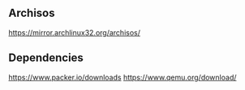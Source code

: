 ## Archisos

https://mirror.archlinux32.org/archisos/

## Dependencies 

https://www.packer.io/downloads
https://www.qemu.org/download/